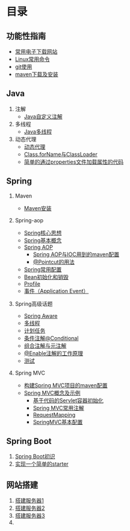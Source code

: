 # 目录
## 功能性指南

- [常用电子下载网站](./Resources/常用电子书下载网站.md)
- [Linux常用命令](https://www.linuxcool.com/)
- [git使用](./Resources/软件工具----git下载与使用.md)
- [maven下载及安装](./Resources/maven下载及安装.md)

## Java

1. 注解
   - [Java自定义注解](./Javase/Java自定义注解.md)
2. 多线程
   - [Java多线程](./Javase/多线程/Java多线程.md)
3. 动态代理
   - [动态代理](./JavaWeb/Spring框架/动态代理.md)
   - [Class.forName与ClassLoader](./JavaWeb/Spring框架/Class.forName与ClassLoader.md)
   - [简单的通过properties文件加载属性的代码](./JavaWeb/Spring框架/简单的通过properties文件加载属性的代码.md)



## Spring

1. Maven
  
   - [Maven安装](./JavaWeb/Maven安装.md)
2. Spring-aop
   - [Spring核心思想](./JavaWeb/Spring框架/Spring核心思想.md)
   - [Spring基本概念](./JavaWeb/Spring框架/Spring重要知识点.md)
   - [Spring AOP](./JavaWeb/Spring框架/SpringAOP.md)
     - [Spring AOP与IOC用到的maven配置](./JavaWeb/Spring框架/SpringAOP与IOC用到的maven配置.md)
     - [@Pointcut的用法](./JavaWeb/Spring框架/@PointCut的用法.md)
   - [Spring常用配置](./JavaWeb/Spring框架/Spring常用配置.md)
   - [Bean初始化和销毁](./JavaWeb/Spring框架/Bean初始化和销毁.md)
   - [Profile](./JavaWeb/Spring框架/Profile.md)
   - [事件（Application Event）](./JavaWeb/Spring框架/事件ApplicationEvent.md)
3. Spring高级话题

   - [Spring Aware](./JavaWeb/Spring框架/SpringAware.md)
   - [多线程](./JavaWeb/Spring框架/多线程.md)
   - [计划任务](./JavaWeb/Spring框架/计划任务.md)
   - [条件注解@Conditional](./JavaWeb/Spring框架/条件注解@Conditional.md)
   - [组合注解与元注解](./JavaWeb/Spring框架/组合注解与元注解.md)
   - [@Enable注解的工作原理](./JavaWeb/Spring框架/Enable注解的工作原理.md)
   - [测试](./JavaWeb/Spring框架/测试.md)
4. Spring MVC
   - [构建Spring MVC项目的maven配置](./JavaWeb/SpringMVC/构建SpringMVC项目的maven配置.md)
   - [Spring MVC概念及示例](./JavaWeb/SpringMVC/SpringMVC4.md)
     - [基于代码的Servlet容器初始化](./JavaWeb/SpringMVC/各部分详解/基于代码的Servlet容器初始化.md)
     - [Spring MVC常用注解](./JavaWeb/SpringMVC/各部分详解/SpringMVC的常用注解.md)
     - [RequestMapping](./JavaWeb/SpringMVC/各部分详解/RequestMapping.md)
     - [SpringMVC基本配置](./JavaWeb/SpringMVC/各部分详解/SpringMVC基本配置.md)

## Spring Boot

1. [Spring Boot初识](./SpringBoot/SpringBoot.md)
2. [实现一个简单的starter](./SpringBoot/实现一个简单的starter.md)

## 网站搭建

1. [搭建服务器1](./NetService/搭建云服务器一.md)
2. [搭建服务器2](./NetService/搭建云服务器二.md)
3. [搭建服务器3](./NetService/搭建云服务器三.md)
4. 

